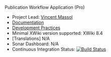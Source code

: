 Publication Workflow Application (Pro)

* Project Lead: [Vincent Massol](https://github.com/vmassol)
* [Documentation](https://store.xwiki.com/xwiki/bin/view/Extension/PublicationWorkflowApplication)
* [Development Practices](http://dev.xwiki.org)
* Minimal XWiki version supported: XWiki 8.4
* [Translations] N/A
* Sonar Dashboard: N/A
* Continuous Integration Status: [![Build Status](http://ci.xwikisas.com/view/All/job/xwikisas/job/workflow-publication/job/master/badge/icon)](http://ci.xwikisas.com/view/All/job/xwikisas/job/workflow-publication/job/master/)
